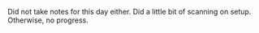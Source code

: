 
Did not take notes for this day either. Did a little bit of scanning on setup. Otherwise, no progress.